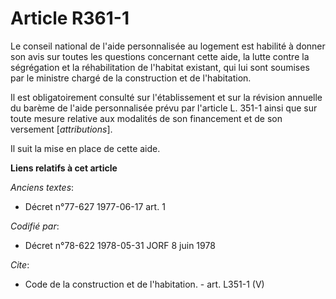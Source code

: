 # Article R361-1

Le conseil national de l'aide personnalisée au logement est habilité à donner son avis sur toutes les questions concernant
cette aide, la lutte contre la ségrégation et la réhabilitation de l'habitat existant, qui lui sont soumises par le ministre
chargé de la construction et de l'habitation.

Il est obligatoirement consulté sur l'établissement et sur la révision annuelle du barème de l'aide personnalisée prévu par
l'article L. 351-1 ainsi que sur toute mesure relative aux modalités de son financement et de son versement [*attributions*].

Il suit la mise en place de cette aide.

**Liens relatifs à cet article**

_Anciens textes_:

  - Décret n°77-627 1977-06-17 art. 1

_Codifié par_:

  - Décret n°78-622 1978-05-31 JORF 8 juin 1978

_Cite_:

  - Code de la construction et de l'habitation. - art. L351-1 (V)
